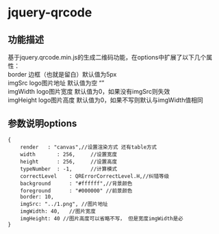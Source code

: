 # jquery-qrcode

## 功能描述
基于jquery.qrcode.min.js的生成二维码功能，在options中扩展了以下几个属性：</br>
    border 边框（也就是留白）默认值为5px </br>
    imgSrc logo图片地址 默认值为空 “” </br>
    imgWidth logo图片宽度 默认值为0，如果没有imgSrc则失效 </br>
    imgHeight logo图片高度 默认值为0，如果不写则默认与imgWidth值相同 </br>

## 参数说明options

```
{
    render   : "canvas",//设置渲染方式 还有table方式
    width       : 256,     //设置宽度
    height      : 256,     //设置高度
    typeNumber  : -1,      //计算模式
    correctLevel    : QRErrorCorrectLevel.H,//纠错等级
    background      : "#ffffff",//背景颜色
    foreground      : "#000000" //前景颜色
    border: 10,
    imgSrc: "../1.png", //图片地址
    imgWidth: 40,   //图片宽度
    imgHeight: 40 //图片高度可以省略不写， 但是宽度imgWidth是必
}
```
